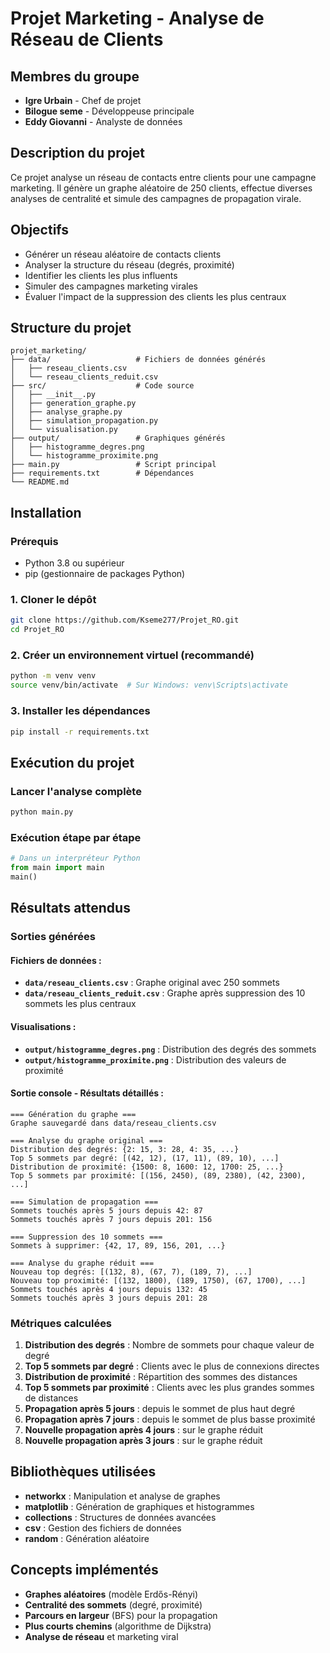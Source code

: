# Projet Marketing - Analyse de Réseau de Clients

## Membres du groupe
- **Igre Urbain** - Chef de projet
- **Bilogue seme** - Développeuse principale  
- **Eddy Giovanni** - Analyste de données

## Description du projet
Ce projet analyse un réseau de contacts entre clients pour une campagne marketing. Il génère un graphe aléatoire de 250 clients, effectue diverses analyses de centralité et simule des campagnes de propagation virale.

##  Objectifs
- Générer un réseau aléatoire de contacts clients
- Analyser la structure du réseau (degrés, proximité)
- Identifier les clients les plus influents
- Simuler des campagnes marketing virales
- Évaluer l'impact de la suppression des clients les plus centraux

## Structure du projet
```
projet_marketing/
├── data/                   # Fichiers de données générés
│   ├── reseau_clients.csv
│   └── reseau_clients_reduit.csv
├── src/                    # Code source
│   ├── __init__.py
│   ├── generation_graphe.py
│   ├── analyse_graphe.py
│   ├── simulation_propagation.py
│   └── visualisation.py
├── output/                 # Graphiques générés
│   ├── histogramme_degres.png
│   └── histogramme_proximite.png
├── main.py                 # Script principal
├── requirements.txt        # Dépendances
└── README.md
```

## Installation

### Prérequis
- Python 3.8 ou supérieur
- pip (gestionnaire de packages Python)

### 1. Cloner le dépôt
```bash
git clone https://github.com/Kseme277/Projet_RO.git
cd Projet_RO
```

### 2. Créer un environnement virtuel (recommandé)
```bash
python -m venv venv
source venv/bin/activate  # Sur Windows: venv\Scripts\activate
```

### 3. Installer les dépendances
```bash
pip install -r requirements.txt
```

## Exécution du projet

### Lancer l'analyse complète
```bash
python main.py
```

### Exécution étape par étape
```python
# Dans un interpréteur Python
from main import main
main()
```

## Résultats attendus

### Sorties générées

#### Fichiers de données :
- **`data/reseau_clients.csv`** : Graphe original avec 250 sommets
- **`data/reseau_clients_reduit.csv`** : Graphe après suppression des 10 sommets les plus centraux

#### Visualisations :
- **`output/histogramme_degres.png`** : Distribution des degrés des sommets
- **`output/histogramme_proximite.png`** : Distribution des valeurs de proximité

#### Sortie console - Résultats détaillés :

```
=== Génération du graphe ===
Graphe sauvegardé dans data/reseau_clients.csv

=== Analyse du graphe original ===
Distribution des degrés: {2: 15, 3: 28, 4: 35, ...}
Top 5 sommets par degré: [(42, 12), (17, 11), (89, 10), ...]
Distribution de proximité: {1500: 8, 1600: 12, 1700: 25, ...}
Top 5 sommets par proximité: [(156, 2450), (89, 2380), (42, 2300), ...]

=== Simulation de propagation ===
Sommets touchés après 5 jours depuis 42: 87
Sommets touchés après 7 jours depuis 201: 156

=== Suppression des 10 sommets ===
Sommets à supprimer: {42, 17, 89, 156, 201, ...}

=== Analyse du graphe réduit ===
Nouveau top degrés: [(132, 8), (67, 7), (189, 7), ...]
Nouveau top proximité: [(132, 1800), (189, 1750), (67, 1700), ...]
Sommets touchés après 4 jours depuis 132: 45
Sommets touchés après 3 jours depuis 201: 28
```

### Métriques calculées

1. **Distribution des degrés** : Nombre de sommets pour chaque valeur de degré
2. **Top 5 sommets par degré** : Clients avec le plus de connexions directes
3. **Distribution de proximité** : Répartition des sommes des distances
4. **Top 5 sommets par proximité** : Clients avec les plus grandes sommes de distances
5. **Propagation après 5 jours** : depuis le sommet de plus haut degré
6. **Propagation après 7 jours** : depuis le sommet de plus basse proximité
7. **Nouvelle propagation après 4 jours** : sur le graphe réduit
8. **Nouvelle propagation après 3 jours** : sur le graphe réduit



##  Bibliothèques utilisées

- **networkx** : Manipulation et analyse de graphes
- **matplotlib** : Génération de graphiques et histogrammes
- **collections** : Structures de données avancées
- **csv** : Gestion des fichiers de données
- **random** : Génération aléatoire

## Concepts implémentés

- **Graphes aléatoires** (modèle Erdős-Rényi)
- **Centralité des sommets** (degré, proximité)
- **Parcours en largeur** (BFS) pour la propagation
- **Plus courts chemins** (algorithme de Dijkstra)
- **Analyse de réseau** et marketing viral

